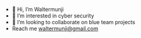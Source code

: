 - 👋 Hi, I’m Waltermunji
- 👀 I’m interested in cyber security
- 💞️ I’m looking to collaborate on blue team projects
- Reach me waltermunji@gmail.com

<!---
Waltermunji/Waltermunji is a ✨ special ✨ repository because its `README.md` (this file) appears on your GitHub profile.
You can click the Preview link to take a look at your changes.
--->
